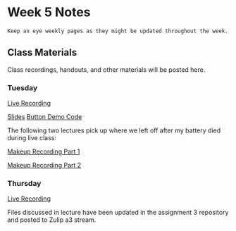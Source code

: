 Week 5 Notes
============================

```{note}
Keep an eye weekly pages as they might be updated throughout the week.
```

## Class Materials

Class recordings, handouts, and other materials will be posted here.

### Tuesday

[Live Recording](https://uci.zoom.us/rec/share/29H4wnycbgTQeuXQfXe4N5Wv1ymyRtOUUv8W4DhDN_il5ZyBh63NPykh-3WmrnM.XOnpJMJmrrRnAH1c?startTime=1643752783000)

<a href="../resources/INF_134_W22_Week_5_Tu.pdf">Slides</a>
<a href="../resources/button.ts">Button Demo Code</a>

The following two lectures pick up where we left off after my battery died during live class:

[Makeup Recording Part 1](https://uci.zoom.us/rec/share/KHnSma3pcXiz-am8_am2TVbJRb2p-HOHlOE9NZaPLJkmJFInNxCbj9v3JkMRIl-r.hLg7rb6pqdkjpk0d?startTime=1643832060000)

[Makeup Recording Part 2](https://uci.zoom.us/rec/share/TjOpsgSgRyRi7jGzuz-smYco63oP_jwVnYvGixS60tMN6rti4PX7STIDgYzvZPju.bjzHpjNannyG74JX?startTime=1643836129000) 

### Thursday

[Live Recording](https://uci.zoom.us/rec/share/qdidCug4UuLEF0KAVvgpRoFCdfoIVoLekjPPH4DIdy6JYmA4pYmvwGgrMZsF-znb.ty11BGPKQuxsKsIO?startTime=1643925477000)

Files discussed in lecture have been updated in the assignment 3 repository and posted to Zulip a3 stream.
